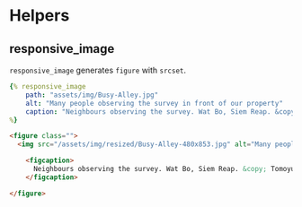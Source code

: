 # Helpers

## responsive_image

`responsive_image` generates `figure` with `srcset`.

```yaml
{% responsive_image
    path: "assets/img/Busy-Alley.jpg"
    alt: "Many people observing the survey in front of our property"
    caption: "Neighbours observing the survey. Wat Bo, Siem Reap. &copy; Tomoyuki Sakurai"
%}
```

```html
<figure class="">
  <img src="/assets/img/resized/Busy-Alley-480x853.jpg" alt="Many people observing the survey in front of our property" srcset="    /assets/img/resized/Busy-Alley-480x853.jpg 480w, /assets/img/Busy-Alley.jpg 750w" />

    <figcaption>
      Neighbours observing the survey. Wat Bo, Siem Reap. &copy; Tomoyuki Sakurai
    </figcaption>

</figure>
```
